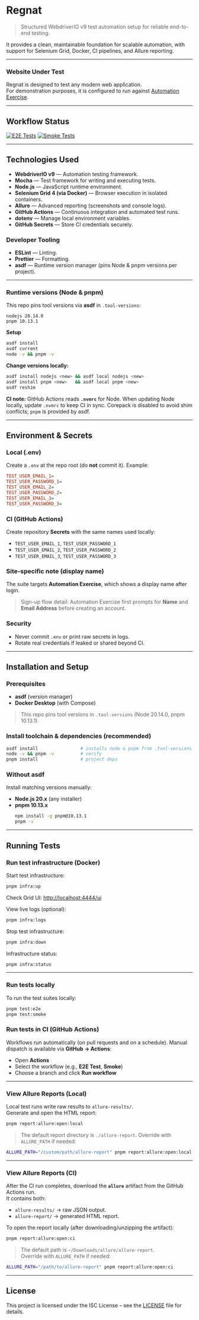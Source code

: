# Regnat

> Structured WebdriverIO v9 test automation setup for reliable end-to-end testing.

It provides a clean, maintainable foundation for scalable automation, with
support for Selenium Grid, Docker, CI pipelines, and Allure reporting.

---

### Website Under Test

Regnat is designed to test any modern web application.  
For demonstration purposes, it is configured to run against
[Automation Exercise](https://www.automationexercise.com/).

---

## Workflow Status

[![E2E Tests](https://github.com/gregoryAndrikopoulos/regnat/actions/workflows/e2e_test.yml/badge.svg)](https://github.com/gregoryAndrikopoulos/regnat/actions/workflows/e2e_test.yml)
[![Smoke Tests](https://github.com/gregoryAndrikopoulos/regnat/actions/workflows/smoke_test.yml/badge.svg)](https://github.com/gregoryAndrikopoulos/regnat/actions/workflows/smoke_test.yml)

---

## Technologies Used

- **WebdriverIO v9** — Automation testing framework.
- **Mocha** — Test framework for writing and executing tests.
- **Node.js** — JavaScript runtime environment.
- **Selenium Grid 4 (via Docker)** — Browser execution in isolated containers.
- **Allure** — Advanced reporting (screenshots and console logs).
- **GitHub Actions** — Continuous integration and automated test runs.
- **dotenv** — Manage local environment variables.
- **GitHub Secrets** — Store CI credentials securely.

### Developer Tooling

- **ESLint** — Linting.
- **Prettier** — Formatting.
- **asdf** — Runtime version manager (pins Node & pnpm versions per project).

---

### Runtime versions (Node & pnpm)

This repo pins tool versions via **asdf** in `.tool-versions`:

```
nodejs 20.14.0
pnpm 10.13.1
```

**Setup**

```bash
asdf install
asdf current
node -v && pnpm -v
```

**Change versions locally:**

```bash
asdf install nodejs <new> && asdf local nodejs <new>
asdf install pnpm <new>   && asdf local pnpm <new>
asdf reshim
```

**CI note:** GitHub Actions reads **`.nvmrc`** for Node. When updating Node locally, update `.nvmrc` to keep CI in sync.
Corepack is disabled to avoid shim conflicts; `pnpm` is provided by asdf.

---

## Environment & Secrets

### Local (.env)

Create a `.env` at the repo root (do **not** commit it). Example:

```ini
TEST_USER_EMAIL_1=
TEST_USER_PASSWORD_1=
TEST_USER_EMAIL_2=
TEST_USER_PASSWORD_2=
TEST_USER_EMAIL_3=
TEST_USER_PASSWORD_3=
```

### CI (GitHub Actions)

Create repository **Secrets** with the same names used locally:

- `TEST_USER_EMAIL_1`, `TEST_USER_PASSWORD_1`
- `TEST_USER_EMAIL_2`, `TEST_USER_PASSWORD_2`
- `TEST_USER_EMAIL_3`, `TEST_USER_PASSWORD_3`

### Site-specific note (display name)

The suite targets **Automation Exercise**, which shows a display name after login.

> Sign-up flow detail: Automation Exercise first prompts for **Name** and **Email Address** before creating an account.

### Security

- Never commit `.env` or print raw secrets in logs.
- Rotate real credentials if leaked or shared beyond CI.

---

## Installation and Setup

### Prerequisites

- **asdf** (version manager)
- **Docker Desktop** (with Compose)

> This repo pins tool versions in `.tool-versions` (Node 20.14.0, pnpm 10.13.1).

### Install toolchain & dependencies (recommended)

```bash
asdf install                # installs node & pnpm from .tool-versions
node -v && pnpm -v          # verify
pnpm install                # project deps
```

### Without asdf

Install matching versions manually:

- **Node.js 20.x** (any installer)
- **pnpm 10.13.x**
  ```bash
  npm install -g pnpm@10.13.1
  pnpm -v
  ```

---

## Running Tests

### Run test infrastructure (Docker)

Start test infrastructure:

```bash
pnpm infra:up
```

Check Grid UI: <http://localhost:4444/ui>

View live logs (optional):

```bash
pnpm infra:logs
```

Stop test infrastructure:

```bash
pnpm infra:down
```

Infrastructure status:

```bash
pnpm infra:status
```

---

### Run tests locally

To run the test suites locally:

```bash
pnpm test:e2e
pnpm test:smoke
```

### Run tests in CI (GitHub Actions)

Workflows run automatically (on pull requests and on a schedule).
Manual dispatch is available via **GitHub → Actions**:

- Open **Actions**
- Select the workflow (e.g., **E2E Test**, **Smoke**)
- Choose a branch and click **Run workflow**

---

### View Allure Reports (Local)

Local test runs write raw results to `allure-results/`.  
Generate and open the HTML report:

```bash
pnpm report:allure:open:local
```

> The default report directory is `./allure-report`.
> Override with `ALLURE_PATH` if needed:

```bash
ALLURE_PATH="/custom/path/allure-report" pnpm report:allure:open:local
```

---

### View Allure Reports (CI)

After the CI run completes, download the **`allure`** artifact from the GitHub Actions run.  
It contains both:

- `allure-results/` → raw JSON output.
- `allure-report/` → generated HTML report.

To open the report locally (after downloading/unzipping the artifact):

```bash
pnpm report:allure:open:ci
```

> The default path is `~/Downloads/allure/allure-report`.  
> Override with `ALLURE_PATH` if needed:

```bash
ALLURE_PATH="/path/to/allure-report" pnpm report:allure:open:ci
```

---

## License

This project is licensed under the ISC License – see the [LICENSE](./LICENSE) file for details.
